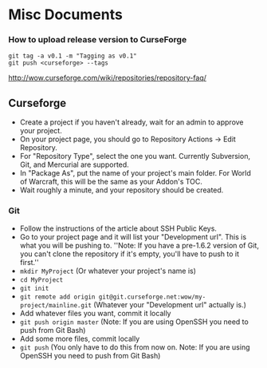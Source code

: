 # Misc Documents

### How to upload release version to CurseForge 
```
git tag -a v0.1 -m "Tagging as v0.1"
git push <curseforge> --tags
```
http://wow.curseforge.com/wiki/repositories/repository-faq/

## Curseforge
- Create a project if you haven't already, wait for an admin to approve your project.
- On your project page, you should go to Repository Actions -> Edit Repository.
- For "Repository Type", select the one you want. Currently Subversion, Git, and Mercurial are supported.
- In "Package As", put the name of your project's main folder. For World of Warcraft, this will be the same as your Addon's TOC.
- Wait roughly a minute, and your repository should be created.

### Git
- Follow the instructions of the article about SSH Public Keys.
- Go to your project page and it will list your "Development url". This is what you will be pushing to. ''Note: If you have a pre-1.6.2 version of Git, you can't clone the repository if it's empty, you'll have to push to it first.''
- `mkdir MyProject` (Or whatever your project's name is)
- `cd MyProject`
- `git init`
- `git remote add origin git@git.curseforge.net:wow/my-project/mainline.git` (Whatever your "Development url" actually is.)
- Add whatever files you want, commit it locally
- `git push origin master` (Note: If you are using OpenSSH you need to push from Git Bash)
- Add some more files, commit locally
- `git push` (You only have to do this from now on. Note: If you are using OpenSSH you need to push from Git Bash)
